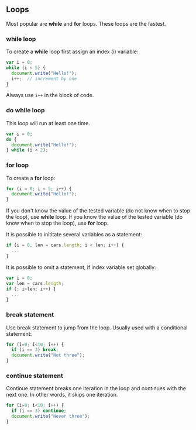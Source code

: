 ## Loops
Most popular are **while** and **for** loops. These loops are the fastest.

### while loop
To create a **while** loop first assign an index (i) variable:
```javascript
var i = 0;
while (i < 5) {
  document.write("Hello!");
  i++;  // increment by one
}
```
Always use ```i++``` in the block of code.

### do while loop
This loop will run at least one time.
```javascript
var i = 0;
do {
  document.write("Hello!");
} while (i < 2);
```

### for loop
To create a **for** loop:
```javascript
for (i = 0; i < 5; i++) {
  document.write("Hello!");
}
```
If you don't know the value of the tested variable (do not know when to stop the loop), use **while** loop. If you know the value of the tested variable (do know when to stop the loop), use **for** loop.

It is possible to inititate several variables as a statement:
```javascript
if (i = 0, len = cars.length; i < len; i++) {
  ...
}
```
It is possible to omit a statement, if index variable set globally:
```javascript
var i = 0;
var len = cars.length;
if (; i<len; i++) {
  ...
}
```

### break statement
Use break statement to jump from the loop. Usually used with a conditional statement:
```javascript
for (i=0; i<10; i++) {
  if (i == 3) break;
  document.write("Not three");
}
```

### continue statement
Continue statement breaks one iteration in the loop and continues with the next one. In other words, it skips one iteration.
```javascript
for (i=0; i<10; i++) {
  if (i == 3) continue;
  document.write("Never three");
}
```
